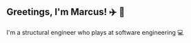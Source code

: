 ## Greetings, I'm Marcus! :airplane: :rocket:

I'm a structural engineer who plays at software engineering :computer:
